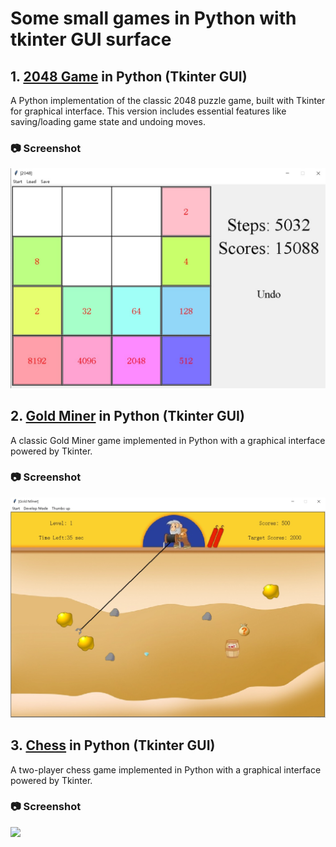 # Some small games in Python with tkinter GUI surface

## 1. [2048 Game](./Game2048) in Python (Tkinter GUI)
A Python implementation of the classic 2048 puzzle game, built with Tkinter for graphical interface. This version includes essential features like saving/loading game state and undoing moves.

### 📷 Screenshot
![](./Game2048/Screenshots2048.jpg)

## 2. [Gold Miner](./GoldMiner) in Python (Tkinter GUI)

A classic Gold Miner game implemented in Python with a graphical interface powered by Tkinter.

### 📷 Screenshot
![](./GoldMiner/ScreenshotsGoldMiner.jpg)

## 3. [Chess](./Chess) in Python (Tkinter GUI)

A two-player chess game implemented in Python with a graphical interface powered by Tkinter.

### 📷 Screenshot
![](./Chess/ScreenshotsChess.jpg)
